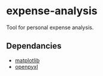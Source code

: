 # expense-analysis
Tool for personal expense analysis.

## Dependancies
* [matplotlib](http://matplotlib.org)
* [openpyxl](https://openpyxl.readthedocs.io/en/default/)
